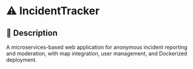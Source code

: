 # ⚠️ IncidentTracker
## 📝 Description
A microservices-based web application for anonymous incident reporting and moderation, with map integration, user management, and Dockerized deployment.
